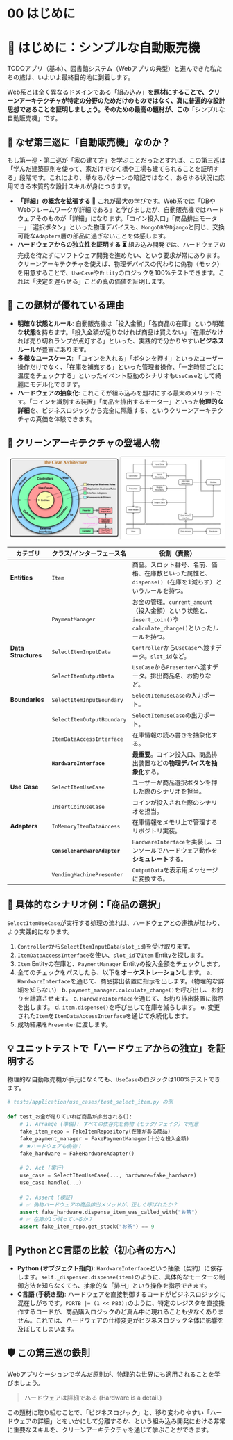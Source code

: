 # 00 はじめに

# 🥤 はじめに：シンプルな自動販売機

TODOアプリ（基本）、図書館システム（Webアプリの典型）と進んできた私たちの旅は、いよいよ最終目的地に到着します。

Web系とは全く異なるドメインである「組み込み」**を題材にすることで、クリーンアーキテクチャが特定の分野のためだけのものではなく、真に普遍的な設計思想であることを証明しましょう。そのための最高の題材が、この**「シンプルな自動販売機」です。

## 🌟 なぜ第三巡に「自動販売機」なのか？

もし第一巡・第二巡が「家の建て方」を学ぶことだったとすれば、この第三巡は「学んだ建築原則を使って、家だけでなく橋や工場も建てられることを証明する」段階です。これにより、単なるパターンの暗記ではなく、あらゆる状況に応用できる本質的な設計スキルが身につきます。

- **「詳細」の概念を拡張する 🔌**
これが最大の学びです。Web系では「DBやWebフレームワークが詳細である」と学びましたが、自動販売機ではハードウェアそのものが「詳細」になります。「コイン投入口」「商品排出モーター」「選択ボタン」といった物理デバイスも、`MongoDB`や`Django`と同じ、交換可能な`Adapters`層の部品に過ぎないことを体感します。
- **ハードウェアからの独立性を証明する ⏳**
組み込み開発では、ハードウェアの完成を待たずにソフトウェア開発を進めたい、という要求が常にあります。クリーンアーキテクチャを使えば、物理デバイスの代わりに偽物（モック）を用意することで、`UseCase`や`Entity`のロジックを100%テストできます。これは「決定を遅らせる」ことの真の価値を証明します。

## 🎯 この題材が優れている理由

- **明確な状態とルール**:
自動販売機は「投入金額」「各商品の在庫」という明確な**状態**を持ちます。「投入金額が足りなければ商品は買えない」「在庫がなければ売り切れランプが点灯する」といった、実践的で分かりやすい**ビジネスルール**が豊富にあります。
- **多様なユースケース**:
「コインを入れる」「ボタンを押す」といったユーザー操作だけでなく、「在庫を補充する」といった管理者操作、「一定時間ごとに温度をチェックする」といったイベント駆動のシナリオも`UseCase`として綺麗にモデル化できます。
- **ハードウェアの抽象化**:
これこそが組み込みを題材にする最大のメリットです。「コインを識別する装置」「商品を排出するモーター」といった**物理的な詳細**を、ビジネスロジックから完全に隔離する、というクリーンアーキテクチャの真価を体験できます。

## 🧩 クリーンアーキテクチャの登場人物

![クリーンアーキテクチャ](../クリーンアーキテクチャ.png)

| カテゴリ | クラス/インターフェース名 | 役割（責務） |
| --- | --- | --- |
| **Entities** | `Item` | 商品。スロット番号、名前、価格、在庫数といった属性と、`dispense()`（在庫を1減らす）というルールを持つ。 |
|  | `PaymentManager` | お金の管理。`current_amount`（投入金額）という状態と、`insert_coin()`や`calculate_change()`といったルールを持つ。 |
| **Data Structures** | `SelectItemInputData` | `Controller`から`UseCase`へ渡すデータ。`slot_id`など。 |
|  | `SelectItemOutputData` | `UseCase`から`Presenter`へ渡すデータ。排出商品名、お釣りなど。 |
| **Boundaries** | `SelectItemInputBoundary` | `SelectItemUseCase`の入力ポート。 |
|  | `SelectItemOutputBoundary` | `SelectItemUseCase`の出力ポート。 |
|  | `ItemDataAccessInterface` | 在庫情報の読み書きを抽象化する。 |
|  | **`HardwareInterface`** | **最重要**。コイン投入口、商品排出装置などの**物理デバイスを抽象化**する。 |
| **Use Case** | `SelectItemUseCase` | ユーザーが商品選択ボタンを押した際のシナリオを担当。 |
|  | `InsertCoinUseCase` | コインが投入された際のシナリオを担当。 |
| **Adapters** | `InMemoryItemDataAccess` | 在庫情報をメモリ上で管理するリポジトリ実装。 |
|  | **`ConsoleHardwareAdapter`** | `HardwareInterface`を実装し、コンソールでハードウェア動作を**シミュレート**する。 |
|  | `VendingMachinePresenter` | `OutputData`を表示用メッセージに変換する。 |

## 🚀 具体的なシナリオ例：「商品の選択」

`SelectItemUseCase`が実行する処理の流れは、ハードウェアとの連携が加わり、より実践的になります。

1. `Controller`から`SelectItemInputData`(`slot_id`)を受け取ります。
2. `ItemDataAccessInterface`を使い、`slot_id`で`Item` Entityを探します。
3. `Item` Entityの在庫と、`PaymentManager` Entityの投入金額をチェックします。
4. 全てのチェックをパスしたら、以下を**オーケストレーション**します。
a. `HardwareInterface`を通じて、商品排出装置に指示を出します。（物理的な詳細を知らない）
b. `payment_manager.calculate_change()`を呼び出し、お釣りを計算させます。
c. `HardwareInterface`を通じて、お釣り排出装置に指示を出します。
d. `item.dispense()`を呼び出して在庫を減らします。
e. 変更された`Item`を`ItemDataAccessInterface`を通じて永続化します。
5. 成功結果を`Presenter`に渡します。

## 💡 ユニットテストで「ハードウェアからの独立」を証明する

物理的な自動販売機が手元になくても、`UseCase`のロジックは100%テストできます。

```python
# tests/application/use_cases/test_select_item.py の例

def test_お金が足りていれば商品が排出される():
    # 1. Arrange (準備): すべての依存先を偽物（モック/フェイク）で用意
    fake_item_repo = FakeItemRepository(在庫がある商品)
    fake_payment_manager = FakePaymentManager(十分な投入金額)
    # ★ハードウェアも偽物！
    fake_hardware = FakeHardwareAdapter()

    # 2. Act (実行)
    use_case = SelectItemUseCase(..., hardware=fake_hardware)
    use_case.handle(...)

    # 3. Assert (検証)
    # ✅ 偽物ハードウェアの商品排出メソッドが、正しく呼ばれたか？
    assert fake_hardware.dispense_item_was_called_with("お茶")
    # ✅ 在庫が1つ減っているか？
    assert fake_item_repo.get_stock("お茶") == 9

```

## 🐍 PythonとC言語の比較（初心者の方へ）

- **Python (オブジェクト指向)**: `HardwareInterface`という抽象（契約）に依存します。`self._dispenser.dispense(item)`のように、具体的なモーターの制御方法を知らなくても、抽象的な「排出」という操作を指示できます。
- **C言語 (手続き型)**: ハードウェアを直接制御するコードがビジネスロジックに混在しがちです。`PORTB |= (1 << PB3);`のように、特定のレジスタを直接操作するコードが、商品購入ロジックのど真ん中に現れることも少なくありません。これでは、ハードウェアの仕様変更がビジネスロジック全体に影響を及ぼしてしまいます。

## 🛡️ この第三巡の鉄則

Webアプリケーションで学んだ原則が、物理的な世界にも適用されることを学びましょう。

> ハードウェアは詳細である (Hardware is a detail.)
> 

この題材に取り組むことで、「ビジネスロジック」と、移り変わりやすい「ハードウェアの詳細」とをいかにして分離するか、という組み込み開発における非常に重要なスキルを、クリーンアーキテクチャを通じて学ぶことができます。